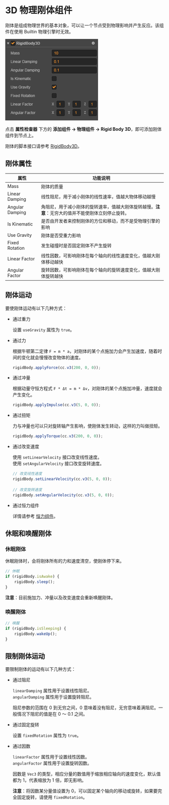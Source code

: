 # 3D 物理刚体组件

刚体是组成物理世界的基本对象，可以让一个节点受到物理影响并产生反应。该组件在使用 Builtin 物理引擎时无效。

![刚体组件](image/rigidbody-prop.png)

点击 **属性检查器** 下方的 **添加组件 -> 物理组件 -> Rigid Body 3D**，即可添加刚体组件到节点上。

刚体的脚本接口请参考 [RigidBody3D](../../../api/zh/classes/RigidBody3D.html)。

## 刚体属性

| 属性             | 功能说明                             |
| --------------  | -----------                         |
| Mass            | 刚体的质量                            |
| Linear Damping  | 线性阻尼，用于减小刚体的线性速率，值越大物体移动越慢        |
| Angular Damping | 角阻尼，用于减小刚体的旋转速率，值越大刚体旋转越慢。**注意**：无穷大的值并不能使刚体立刻停止旋转。 |
| Is Kinematic    | 是否由开发者来控制刚体的方位和移动，而不是受物理引擎的影响   |
| Use Gravity     | 刚体是否受重力影响                      |
| Fixed Rotation  | 发生碰撞时是否固定刚体不产生旋转           |
| Linear Factor    | 线性因数，可影响刚体在每个轴向的线性速度变化，值越大刚体移动越快 |
| Angular Factor  | 旋转因数，可影响刚体在每个轴向的旋转速度变化，值越大刚体旋转越快 |

## 刚体运动

要使刚体运动有以下几种方式：

- 通过重力

  设置 `useGravity` 属性为 `true`。

- 通过力

  根据牛顿第二定律 `F = m * a`，对刚体的某个点施加力会产生加速度，随着时间的变化就会慢慢改变物体的速度。

  ```js
  rigidBody.applyForce(cc.v3(200, 0, 0));
  ```

- 通过冲量

  根据动量守恒方程式 `F * Δt = m * Δv`，对刚体的某个点施加冲量，速度就会产生变化。

  ```js
  rigidBody.applyImpulse(cc.v3(5, 0, 0));
  ```

- 通过扭矩

  力与冲量也可以只对旋转轴产生影响，使刚体发生转动，这样的力叫做扭矩。

  ```js
  rigidBody.applyTorque(cc.v3(200, 0, 0));
  ```

- 通过改变速度

  使用 `setLinearVelocity` 接口改变线性速度。<br>
  使用 `setAngularVelocity` 接口改变旋转速度。

  ```js
  // 改变线性速度
  rigidBody.setLinearVelocity(cc.v3(5, 0, 0));

  // 改变旋转速度
  rigidBody.setAngularVelocity(cc.v3(5, 0, 0));
  ```

- 通过恒力组件

  详情请参考 [恒力组件](./physics-constant-force.md)。

## 休眠和唤醒刚体

### 休眠刚体

休眠刚体时，会将刚体所有的力和速度清空，使刚体停下来。

```js
// 休眠
if (rigidBody.isAwake) {
    rigidBody.sleep();
}
```

**注意**：目前施加力、冲量以及改变速度会重新唤醒刚体。

### 唤醒刚体

```js
// 唤醒
if (rigidBody.isSleeping) {
    rigidBody.wakeUp(); 
}
```

## 限制刚体运动

要限制刚体的运动有以下几种方式：

- 通过阻尼

  `linearDamping` 属性用于设置线性阻尼。<br>
  `angularDamping` 属性用于设置旋转阻尼。

  阻尼参数的范围在 0 到无穷之间，0 意味着没有阻尼，无穷意味着满阻尼。一般情况下阻尼的值是在 0 ～ 0.1 之间。

- 通过固定旋转

  设置 `fixedRotation` 属性为 `true`。

- 通过因数

  `linearFactor` 属性用于设置线性因数。<br>
  `angularFactor` 属性用于设置旋转因数。

  因数是 `Vec3` 的类型，相应分量的数值用于缩放相应轴向的速度变化，默认值都为 1，代表缩放为 1 倍，即无影响。

  **注意**：将因数某分量值设置为 0，可以固定某个轴向的移动或旋转，如果要完全固定旋转，请使用 `fixedRotation`。
